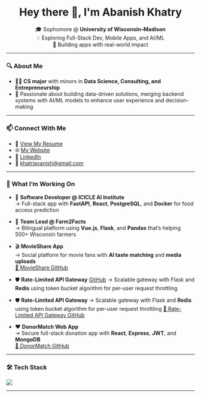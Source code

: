 <h1 align="center">Hey there 👋, I'm Abanish Khatry</h1>

<p align="center">
  🎓 Sophomore @ <strong>University of Wisconsin–Madison</strong>  
  <br>
  💡 Exploring Full-Stack Dev, Mobile Apps, and AI/ML  
  <br>
  🌱 Building apps with real-world impact
</p>

---

### 🔍 About Me

- 🧑‍💻 **CS major** with minors in **Data Science, Consulting, and Entrepreneurship**
- 💬 Passionate about building data-driven solutions, merging backend systems with AI/ML models to enhance user experience and decision-making

---

### 📫 Connect With Me

- 📄 [View My Resume](https://drive.google.com/file/d/15QhcJnKMBMZEs7I6VTDoe69BYuWCYn6L/view?usp=drive_link)
- 🌐 [My Website](https://abanishkhatry.vercel.app/)
- 🔗 [LinkedIn](https://linkedin.com/in/abanishkhatry)
- 📧 khatriavanish@gmail.com

---


### 🚀 What I’m Working On

- 🧠 **Software Developer @ ICICLE AI Institute**  
  → Full-stack app with **FastAPI**, **React**, **PostgreSQL**, and **Docker** for food access prediction

- 🌾 **Team Lead @ Farm2Facts**  
  → Bilingual platform using **Vue.js**, **Flask**, and **Pandas** that’s helping 500+ Wisconsin farmers

- 🎬 **MovieShare App**  
  → Social platform for movie fans with **AI taste matching** and **media uploads**  
  [🔗 MovieShare GitHub](https://github.com/abanishkhatry/movieshare)

- 🛡 **Rate-Limited API Gateway** [GitHub](https://github.com/abanishkhatry/Rate-Limited-API-Gateway)
  → Scalable gateway with Flask and **Redis** using token bucket algorithm for per-user request throttling 

- 🛡 **Rate-Limited API Gateway**
  → Scalable gateway with Flask and **Redis** using token bucket algorithm for per-user request throttling
  [🔗 Rate-Limited API Gateway GitHub](https://github.com/abanishkhatry/Rate-Limited-API-Gateway)

- ❤️ **DonorMatch Web App**  
  → Secure full-stack donation app with **React**, **Express**, **JWT**, and **MongoDB**  
  [🔗 DonorMatch GitHub](https://github.com/abanishkhatry/donormatch)

---

### 🛠️ Tech Stack

<p align="left">
  <img src="https://skillicons.dev/icons?i=java,python,cpp,js,ts,react,nodejs,express,flask,fastapi,postgres,mongodb,firebase,docker,html,css,figma,git" />
</p>

---

